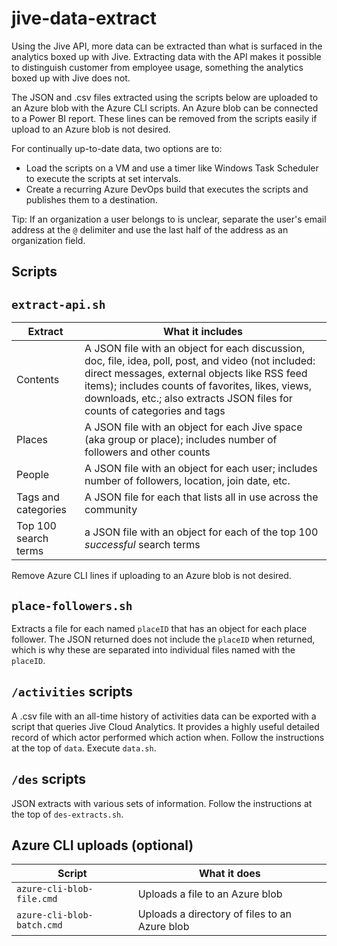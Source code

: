 # jive-data-extract

Using the Jive API, more data can be extracted than what is surfaced in the analytics boxed up with Jive. Extracting data with the API makes it possible to distinguish customer from employee usage, something the analytics boxed up with Jive does not.

The JSON and .csv files extracted using the scripts below are uploaded to an Azure blob with the Azure CLI scripts. An Azure blob can be connected to a Power BI report. These lines can be removed from the scripts easily if upload to an Azure blob is not desired.

For continually up-to-date data, two options are to:
- Load the scripts on a VM and use a timer like Windows Task Scheduler to execute the scripts at set intervals.
- Create a recurring Azure DevOps build that executes the scripts and publishes them to a destination.

Tip: If an organization a user belongs to is unclear, separate the user's email address at the `@` delimiter and use the last half of the address as an organization field.

## Scripts
## `extract-api.sh`
| Extract | What it includes | 
|---------|------------------|
| Contents | A JSON file with an object for each discussion, doc, file, idea, poll, post, and video (not included: direct messages, external objects like RSS feed items); includes counts of favorites, likes, views, downloads, etc.; also extracts JSON files for counts of categories and tags
| Places | A JSON file with an object for each Jive space (aka group or place); includes number of followers and other counts |
| People | A JSON file with an object for each user; includes number of followers, location, join date, etc. |
| Tags and categories | A JSON file for each that lists all in use across the community |
| Top 100 search terms | a JSON file with an object for each of the top 100 *successful* search terms |

Remove Azure CLI lines if uploading to an Azure blob is not desired.

## `place-followers.sh`
Extracts a file for each named `placeID` that has an object for each place follower. The JSON returned does not include the `placeID` when returned, which is why these are separated into individual files named with the `placeID`.

## `/activities` scripts
A .csv file with an all-time history of activities data can be exported with a script that queries Jive Cloud Analytics. It provides a highly useful detailed record of which actor performed which action when. Follow the instructions at the top of `data`. Execute `data.sh`.

## `/des` scripts
JSON extracts with various sets of information. Follow the instructions at the top of `des-extracts.sh`.

## Azure CLI uploads (optional)
| Script | What it does |
|--------|--------------|
| `azure-cli-blob-file.cmd` | Uploads a file to an Azure blob |
| `azure-cli-blob-batch.cmd` | Uploads a directory of files to an Azure blob |
